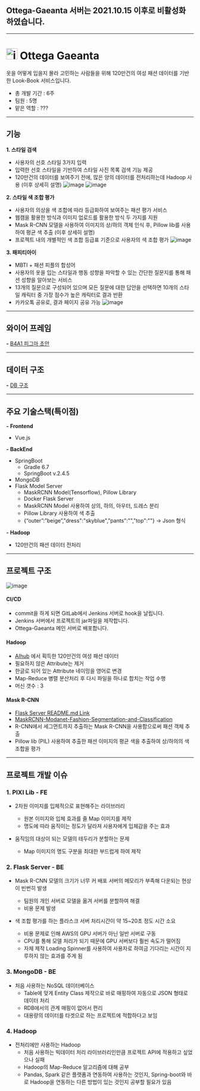 ## Ottega-Gaeanta 서버는 2021.10.15 이후로 비활성화 하였습니다.

---

# <img src="https://user-images.githubusercontent.com/58909226/139459983-d2ec3a58-bcf7-480d-b0b7-e44263daae8e.png" alt="image-20211029182657119" width="30" height="30"/> **Ottega Gaeanta**


옷을 어떻게 입을지 몰라 고민하는 사람들을 위해 120만건의 여성 패션 데이터를 기반한 Look-Book 서비스입니다.

- 총 개발 기간 : 6주
- 팀원 : 5명
- 맡은 역할 : ???

---

## 기능

**1. 스타일 검색**

  - 사용자의 선호 스타일 3가지 입력
  - 입력한 선호 스타일을 기반하여 스타일 사진 목록 검색 기능 제공
  - 120만건의 데이터를 보여주기 전에, 많은 양의 데이터를 전처리하는데 Hadoop 사용 (이후 상세히 설명)
    ![image](https://sulfuric-wanderer-110.notion.site/image/https%3A%2F%2Fs3-us-west-2.amazonaws.com%2Fsecure.notion-static.com%2F41a8ada8-ff9f-47aa-b53a-b8beea2d8f94%2FUntitled.png?table=block&id=6e393998-f289-4053-ab5f-5189c5c6413f&spaceId=5c928159-e10a-4899-bd21-9a5fc39423d3&width=1200&userId=&cache=v2)
      ![image](https://sulfuric-wanderer-110.notion.site/image/https%3A%2F%2Fs3-us-west-2.amazonaws.com%2Fsecure.notion-static.com%2Fc516a2e0-e6e1-4593-9776-79d8f55bfc29%2FUntitled.png?table=block&id=7d82a82e-966d-4fd5-9e28-59c5d0e255d8&spaceId=5c928159-e10a-4899-bd21-9a5fc39423d3&width=1280&userId=&cache=v2)

**2. 스타일 색 조합 평가**

  - 사용자의 의상을 색 조합에 따라 등급화하여 보여주는 패션 평가 서비스
  - 웹캠을 활용한 방식과 이미지 업로드를 활용한 방식 두 가지를 지원
  - Mask R-CNN 모델을 사용하여 이미지의 상/하의 객체 인식 후, Pillow lib를 사용하여 평균 색 추출 (이후 상세히 설명)
  - 프로젝트 내의 개별적인 색 조합 등급표 기준으로 사용자의 색 조합 평가
    ![image](https://sulfuric-wanderer-110.notion.site/image/https%3A%2F%2Fs3-us-west-2.amazonaws.com%2Fsecure.notion-static.com%2Fa50239bc-c0b2-4e7d-8173-f59cf3888060%2FUntitled.png?table=block&id=a4a8f268-b7f7-42e9-ac47-89382dc52a7f&spaceId=5c928159-e10a-4899-bd21-9a5fc39423d3&width=1510&userId=&cache=v2) 


**3. 패피티아이**

  - MBTI + 패션 피플의 합성어
  - 사용자의 옷을 입는 스타일과 행동 성향을 파악할 수 있는 간단한 질문지를 통해 패션 성향을 알아보는 서비스
  - 13개의 질문으로 구성되어 있으며 모든 질문에 대한 답안을 선택하면 10개의 스타일 캐릭터 중 가장 점수가 높은 캐릭터로 결과 반환
  - 카카오톡 공유로, 결과 페이지 공유 가능
    ![image](https://sulfuric-wanderer-110.notion.site/image/https%3A%2F%2Fs3-us-west-2.amazonaws.com%2Fsecure.notion-static.com%2F60cbe924-cb81-44fb-abab-e2259daf4f43%2FUntitled.png?table=block&id=e5b1bdaa-d0f2-430b-9e3d-2ded288a2fd3&spaceId=5c928159-e10a-4899-bd21-9a5fc39423d3&width=1490&userId=&cache=v2)

---

## 와이어 프레임

**-** [B4A1 피그마 초안](https://www.figma.com/file/lhDtkfKlM8cGv4efBdTGrO/B4A1-%ED%94%BC%EA%B7%B8%EB%A7%88-%EC%B4%88%EC%95%88?node-id=0%3A1)

---

## 데이터 구조

**-** [DB 구조](https://www.notion.so/DB-31e92abfea9849eb915e8b67d74ee96e)

---

## 주요 기술스택(특이점)

**-** **Frontend**

 - Vue.js

   

**-** **BackEnd**

- SpringBoot
  - Gradle 6.7
  - SpringBoot v.2.4.5
- MongoDB
- Flask Model Server
  - MaskRCNN Model(Tensorflow), Pillow Library
  - Docker Flask Server
  - MaskRCNN Model 사용하여 상의, 하의, 아우터, 드레스 분리
  - Pillow Library 사용하여 색 추출
  - {“outer”:”beige”,"dress":"skyblue","pants":"","top":""} → Json 형식



**-** **Hadoop**

- 120만건의 패션 데이터 전처리

---

## 프로젝트 구조

![image](https://user-images.githubusercontent.com/58909226/139460031-105ea783-914d-4e40-a7c6-2e0c846479bf.png)

#### CI/CD

- commit을 하게 되면 GitLab에서 Jenkins 서버로 hook을 날립니다.
- Jenkins 서버에서 프로젝트의 jar파일을 제작합니다.
- Ottega-Gaeanta 메인 서버로 배포합니다.

#### Hadoop

- [AIhub](https://aihub.or.kr/aidata/7988) 에서 획득한 120만건의 여성 패션 데이터
- 필요하지 않은 Attribute는 제거
- 한글로 되어 있는 Attribute 네이밍을 영어로 변경
- Map-Reduce 병렬 분산처리 후 다시 파일을 하나로 합치는 작업 수행
- 머신 갯수 : 3

#### Mask R-CNN

- [Flask Server README.md Link](https://lab.ssafy.com/s05-bigdata-dist/S05P21B206/-/tree/develop/backend/Flask%20Server)
- [MaskRCNN-Modanet-Fashion-Segmentation-and-Classification](https://github.com/zekeriyyaa/MaskRCNN-Modanet-Fashion-Segmentation-and-Classification)
- R-CNN에서 세그먼트까지 추출하는 Mask R-CNN을 사용함으로써 패션 객체 추출
- Pillow lib (PIL) 사용하여 추출한 패션 이미지의 평균 색을 추출하여 상/하의의 색 조합을 평가

---

## 프로젝트 개발 이슈

### 1. PIXI Lib - FE

- 2차원 이미지를 입체적으로 표현해주는 라이브러리
  - 원본 이미지와 입체 효과를 줄 Map 이미지를 제작
  - 명도에 따라 움직이는 정도가 달라져 사용자에게 입체감을 주는 효과

- 움직임의 대상이 되는 모델의 테두리가 분할하는 문제
  - Map 이미지의 명도 구분을 최대한 부드럽게 하여 제작

### 2. Flask Server - BE

- Mask R-CNN 모델의 크기가 너무 커 배포 서버의 메모리가 부족해 다운되는 현상이 빈번히 발생
  - 팀원의 개인 서버로 모델을 옮겨 서버를 분할하여 해결
  - 비용 문제 발생

- 색 조합 평가를 하는 플라스크 서버 처리시간이 약 15~20초 정도 시간 소요
  - 비용 문제로 인해 AWS의 GPU 서버가 아닌 일반 서버로 구동
  - CPU를 통해 모델 처리가 되기 때문에 GPU 서버보다 훨씬 속도가 떨어짐
  - 자체 제작 Loading Spinner를 사용하여 사용자로 하여금 기다리는 시간이 지루하지 않는 효과를 주게 됨

### 3. MongoDB - BE

- 처음 사용하는 NoSQL 데이터베이스
  - Table에 맞게 Entity Class 제작으로 바로 매핑하여 자동으로 JSON 형태로 데이터 처리
  - RDB에서의 관계 매핑이 없어서 편리
  - 대용량의 데이터를 타겟으로 하는 프로젝트에 적합하다고 보임

### 4. Hadoop

- 전처리에만 사용하는 Hadoop
  - 처음 사용하는 빅데이터 처리 라이브러리인만큼 프로젝트 API에 적용하고 싶었으나 실패
  - Hadoop의 Map-Reduce 알고리즘에 대해 공부
  - Pandas, Spark 같은 플랫폼과 연동하여 사용하는 것인지, Spring-boot와 바로 Hadoop을 연동하는 다른 방법이 있는 것인지 공부할 필요가 있음
